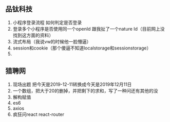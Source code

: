 ## 品钛科技

1. 小程序登录流程  如何判定是否登录
2. 登录多个小程序是否使用同一个openId    跟我扯了一个nature Id（目前网上没找到这方面的资料）
3. 流式布局（我说vw的时候他一脸懵逼）
4. session和cookie（那个傻逼不知道localstorage和sessionstorage）
5. 

## 猎聘网

1. 现场出题 把今天是2019-12-11转换成今天是2019年12月11日
2. 一个数组，把大于20的删掉，并把剩下的求和，写了一种问还有其他的没
3. 解构赋值
4. es6
5. axios
6. 疯狂问react react-router

